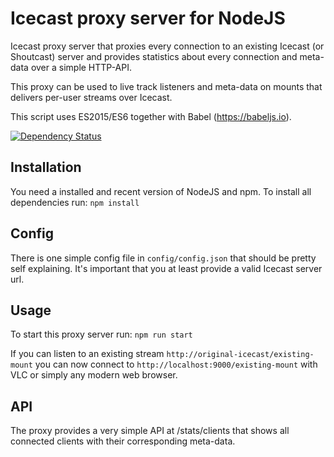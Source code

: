# Icecast proxy server for NodeJS

Icecast proxy server that proxies every connection to an existing Icecast (or Shoutcast) server and provides
statistics about every connection and meta-data over a simple HTTP-API.

This proxy can be used to live track listeners and meta-data on mounts that delivers per-user streams over Icecast.  

This script uses ES2015/ES6 together with Babel (https://babeljs.io).

[![Dependency Status](https://gemnasium.com/pteich/node-icecast-proxy.svg)](https://gemnasium.com/pteich/node-icecast-proxy)

## Installation

You need a installed and recent version of NodeJS and npm. To install all dependencies run:
`npm install`

## Config

There is one simple config file in `config/config.json` that should be pretty self explaining.
It's important that you at least provide a valid Icecast server url.

## Usage

To start this proxy server run:
`npm run start`

If you can listen to an existing stream `http://original-icecast/existing-mount` you can now connect to
`http://localhost:9000/existing-mount` with VLC or simply any modern web browser.

## API

The proxy provides a very simple API at /stats/clients that shows all connected clients with their corresponding meta-data.
